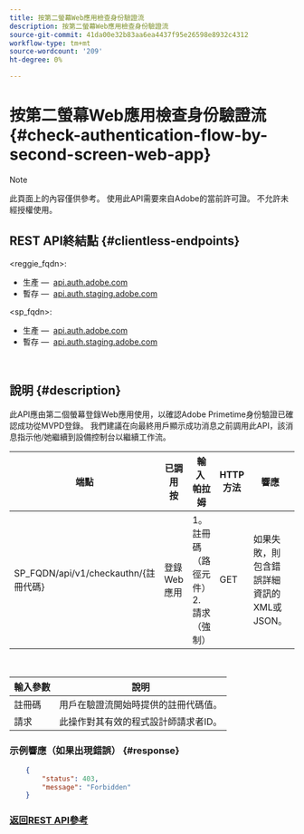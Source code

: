 ```yaml
---
title: 按第二螢幕Web應用檢查身份驗證流
description: 按第二螢幕Web應用檢查身份驗證流
source-git-commit: 41da00e32b83aa6ea4437f95e26598e8932c4312
workflow-type: tm+mt
source-wordcount: '209'
ht-degree: 0%

---
```



# 按第二螢幕Web應用檢查身份驗證流 {#check-authentication-flow-by-second-screen-web-app}

>[!NOTE]
>
>此頁面上的內容僅供參考。 使用此API需要來自Adobe的當前許可證。 不允許未經授權使用。

## REST API終結點 {#clientless-endpoints}

&lt;reggie_fqdn>:

* 生產 —  [api.auth.adobe.com](http://api.auth.adobe.com/)
* 暫存 —  [api.auth.staging.adobe.com](http://api.auth-staging.adobe.com/)

&lt;sp_fqdn>:

* 生產 —  [api.auth.adobe.com](http://api.auth.adobe.com/)
* 暫存 —  [api.auth.staging.adobe.com](http://api.auth-staging.adobe.com/)

</br>

## 說明 {#description}

此API應由第二個螢幕登錄Web應用使用，以確認Adobe Primetime身份驗證已確認成功從MVPD登錄。 我們建議在向最終用戶顯示成功消息之前調用此API，該消息指示他/她繼續到設備控制台以繼續工作流。


| 端點 | 已調用  </br>按 | 輸入   </br>帕拉姆 | HTTP  </br>方法 | 響應 | HTTP  </br>響應 |
| --- | --- | --- | --- | --- | --- |
| SP_FQDN/api/v1/checkauthn/{註冊代碼} | 登錄Web應用 | 1。註冊碼  </br>    （路徑元件）</br>2.  請求  </br>    （強制） | GET | 如果失敗，則包含錯誤詳細資訊的XML或JSON。 | 200 — 成功   </br>403 — 禁止 |

</br>

| 輸入參數 | 說明 |
| ----------------- | --------------------------------------------------------------------------------------------- |
| 註冊碼 | 用戶在驗證流開始時提供的註冊代碼值。 |
| 請求 | 此操作對其有效的程式設計師請求者ID。 |


### 示例響應（如果出現錯誤） {#response}

```JSON
    {
        "status": 403,
        "message": "Forbidden"
    }
```

### [返回REST API參考](http://tve.helpdocsonline.com/rest-api-reference)
